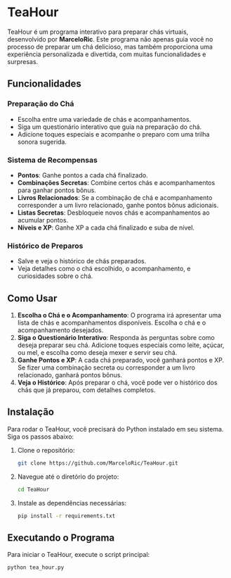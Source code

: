 # TeaHour

TeaHour é um programa interativo para preparar chás virtuais, desenvolvido por **MarceloRic**. Este programa não apenas guia você no processo de preparar um chá delicioso, mas também proporciona uma experiência personalizada e divertida, com muitas funcionalidades e surpresas.

## Funcionalidades

### Preparação do Chá
- Escolha entre uma variedade de chás e acompanhamentos.
- Siga um questionário interativo que guia na preparação do chá.
- Adicione toques especiais e acompanhe o preparo com uma trilha sonora sugerida.

### Sistema de Recompensas
- **Pontos**: Ganhe pontos a cada chá finalizado.
- **Combinações Secretas**: Combine certos chás e acompanhamentos para ganhar pontos bônus.
- **Livros Relacionados**: Se a combinação de chá e acompanhamento corresponder a um livro relacionado, ganhe pontos bônus adicionais.
- **Listas Secretas**: Desbloqueie novos chás e acompanhamentos ao acumular pontos.
- **Níveis e XP**: Ganhe XP a cada chá finalizado e suba de nível.

### Histórico de Preparos
- Salve e veja o histórico de chás preparados.
- Veja detalhes como o chá escolhido, o acompanhamento, e curiosidades sobre o chá.

## Como Usar

1. **Escolha o Chá e o Acompanhamento**: O programa irá apresentar uma lista de chás e acompanhamentos disponíveis. Escolha o chá e o acompanhamento desejados.
2. **Siga o Questionário Interativo**: Responda às perguntas sobre como deseja preparar seu chá. Adicione toques especiais como leite, açúcar, ou mel, e escolha como deseja mexer e servir seu chá.
3. **Ganhe Pontos e XP**: A cada chá preparado, você ganhará pontos e XP. Se fizer uma combinação secreta ou corresponder a um livro relacionado, ganhará pontos bônus.
4. **Veja o Histórico**: Após preparar o chá, você pode ver o histórico dos chás que já preparou, com detalhes completos.

## Instalação

Para rodar o TeaHour, você precisará do Python instalado em seu sistema. Siga os passos abaixo:

1. Clone o repositório:
    ```bash
    git clone https://github.com/MarceloRic/TeaHour.git
    ```
2. Navegue até o diretório do projeto:
    ```bash
    cd TeaHour
    ```
3. Instale as dependências necessárias:
    ```bash
    pip install -r requirements.txt
    ```

## Executando o Programa

Para iniciar o TeaHour, execute o script principal:
```bash
python tea_hour.py
